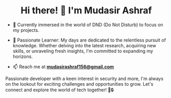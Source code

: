<h1 align="center">Hi there! 👋 I'm Mudasir Ashraf</h1>

<!-- [![MasterHead](https://cdn.dribbble.com/users/1162077/screenshots/3848914/programmer.gif)] -->

- 🌱 Currently immersed in the world of DND (Do Not Disturb) to focus on my projects.

- 🧠 Passionate Learner: My days are dedicated to the relentless pursuit of knowledge. Whether delving into the latest research, acquiring new skills, or unraveling fresh insights, I'm committed to expanding my horizons.

- 📫 Reach me at **mudasirashraf156@gmail.com**

Passionate developer with a keen interest in security and more, I'm always on the lookout for exciting challenges and opportunities to grow. Let's connect and explore the world of tech together! 🚀🔒
